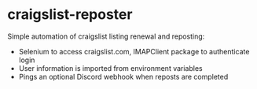 # craigslist-reposter

Simple automation of craigslist listing renewal and reposting:

- Selenium to access craigslist.com, IMAPClient package to authenticate login
- User information is imported from environment variables
- Pings an optional Discord webhook when reposts are completed
